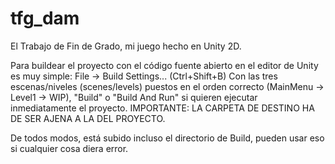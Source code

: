# tfg_dam
El Trabajo de Fin de Grado, mi juego hecho en Unity 2D.

Para buildear el proyecto con el código fuente abierto en el editor de Unity es muy simple:
File -> Build Settings... (Ctrl+Shift+B)
Con las tres escenas/niveles (scenes/levels) puestos en el orden correcto (MainMenu -> Level1 -> WIP), "Build" o "Build And Run" si quieren ejecutar inmediatamente el proyecto.
IMPORTANTE: LA CARPETA DE DESTINO HA DE SER AJENA A LA DEL PROYECTO.

De todos modos, está subido incluso el directorio de Build, pueden usar eso si cualquier cosa diera error.
